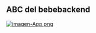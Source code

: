 ﻿## ABC del bebebackend
 
[![imagen-App.png](https://i.postimg.cc/tJNg4nWr/imagen-App.png)](https://postimg.cc/7Jb4B6B7)

